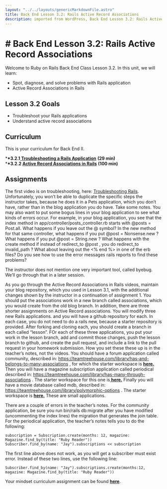 ```yaml
---     
layout: "../../layouts/genericMarkdownFile.astro"     
title: Back End Lesson 3.2: Rails Active Record Associations     
description: imported from WordPress, Back End Lesson 3.2: Rails Active Record Associations     
---
```


# # Back End Lesson 3.2: Rails Active Record Associations

Welcome to Ruby on Rails Back End Class Lesson 3.2\. In this unit, we will learn:

- Spot, diagnose, and solve problems with Rails application
- Active Record Associations in Rails

## Lesson 3.2 Goals

- Troubleshoot your Rails applications
- Understand active record associations

## Curriculum

This is your curriculum for Back End II.

\***\*3.2.1[ Troubleshooting a Rails Application](https://teamtreehouse.com/library/troubleshooting-a-rails-application)** **(29 min)**  
\***\*3.2.2 [Active Record Associations in Rails](https://teamtreehouse.com/library/active-record-associations-in-rails)** **(100 min)**

## Assignments

The first video is on troubleshooting, here: [Troubleshooting R](https://teamtreehouse.com/library/troubleshooting-a-rails-application)[ails](https://teamtreehouse.com/library/troubleshooting-a-rails-application). Unfortunately, you won’t be able to duplicate the specific steps the instructor takes, because he does it in a Pets application, which you don’t have, rather than in the blog application you do have. Take some notes. You may also want to put some bogus lines in your blog application to see what kinds of errors occur. For example, in your blog application, you see that the index method in app/controller/posts_controller.rb starts with @posts = Post.all. What happens if you leave out the @ symbol? In the new method for that same controller, what happens if you put @post = Nonsense.new ? What happens if you put @post = String.new ? What happens with the create method if instead of redirect_to @post , you do redirect_to invalid_path ? What about leaving out the <% end %> in one of the erb files? Do you see how to use the error messages rails reports to find these problems?

The instructor does not mention one very important tool, called byebug. We’ll go through that in a later session.

As you go through the Active Record Associations in Rails videos, maintain your blog repository, which you used in Lesson 3.1, with the additional changes shown by the instructor in a continuation of assignment 1\. You should put the associations work in a new branch called associations, which you would create from the old blog branch. In addition, there are three shorter assignments on Active Record associations. You will modify three new Rails applications. and you will have a github repository for each. In each case, you do not need to do a rails new, because a starter repository is provided. After forking and cloning each, you should create a branch in each called “lesson”. FOr each of these three applications, you put your work in the lesson branch, add and commit those changes, push the lesson branch to github, and create the pull request, and include a link to the pull request in your homework submission. How you set these these up is in the teacher’s notes, not the videos. You should have a forum application called community, described in: <https://teamtreehouse.com/library/has-and-belongs-to-many-associations> , for which the starter workspace is **[here.](https://github.com/Code-the-Dream-School/R7-community)** Then you will have a magazine subscription application called periodical described in: <https://teamtreehouse.com/library/has-many-through-associations> . The starter workspace for this one is[ **here.**](https://github.com/Code-the-Dream-School/R7-periodical) Finally you will have a movie database called mdb, described in: <https://teamtreehouse.com/library/polymorphic-options> . The starter workspace is **[here.](https://github.com/Code-the-Dream-School/R7-mdb)** These are small applications.

There are a couple of errors in the teacher’s notes. For the community application, be sure you run bin/rails db:migrate after you have modified (uncommenting the index lines) the migration that generates the join table. For the periodical application, the teacher’s notes tells you to do the following:

```
subscription = Subscription.create(months: 12, magazine: Magazine.find_by(title: "Ruby Reader"))
Subscriber.find_by(name: "Jay").subscriptions << subscription
```

The first line above does not work, as you will get a subscriber must exist error. Instead of these two lines, use the following line:

```
Subscriber.find_by(name: "Jay").subscriptions.create(months:12, magazine: Magazine.find_by(title: "Ruby Reader"))
```

Your mindset curriculum assignment can be found **[here](https://learn.codethedream.org/mindset-curriculum-asking-for-help-part-1/)**.
